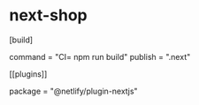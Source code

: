 # next-shop

[build]

command = "CI= npm run build"
publish = ".next"

[[plugins]]

package = "@netlify/plugin-nextjs"
